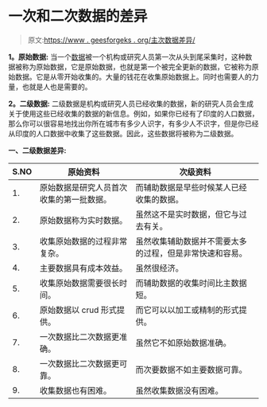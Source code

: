 # 一次和二次数据的差异

> 原文:[https://www . geesforgeks . org/主次数据差异/](https://www.geeksforgeeks.org/difference-between-primary-and-secondary-data/)

**1。原始数据:**
当一个[数据](https://www.geeksforgeeks.org/what-is-data/)被一个机构或研究人员第一次从头到尾采集时，这种数据被称为原始数据，它是原始数据，也就是第一个被完全更新的数据，它被称为原始数据。它是从零开始收集的。大量的钱花在收集原始数据上。同时也需要人的力量，也就是人也是需要的。

**2。二级数据:**
二级数据是机构或研究人员已经收集的数据，新的研究人员会生成关于使用这些已经收集的数据的新信息。例如，如果你已经有了印度的人口数据，那么你可以很容易地找出你所在城市有多少人识字，有多少人不识字，但是你已经从印度的人口数据中收集了这些数据。因此，这些数据将被称为二级数据。

**一、二级数据差异:**

<center>

| S.NO | 原始资料 | 次级资料 |
| --- | --- | --- |
| 1. | 原始数据是研究人员首次收集的第一批数据。 | 而辅助数据是早些时候某人已经收集的数据。 |
| 2. | 原始数据称为实时数据。 | 虽然这不是实时数据，但它与过去有关。 |
| 3. | 收集原始数据的过程非常复杂。 | 虽然收集辅助数据并不需要太多的过程，但是非常快速和容易。 |
| 4. | 主要数据具有成本效益。 | 虽然很经济。 |
| 5. | 收集原始数据需要很长时间。 | 而辅助数据的收集时间比主数据短。 |
| 6. | 原始数据以 crud 形式提供。 | 而它可以以加工或精制的形式提供。 |
| 7. | 一次数据比二次数据更准确。 | 虽然它不如原始数据准确。 |
| 8. | 一次数据比二次数据更可靠。 | 而次要数据不如主要数据可靠。 |
| 9. | 收集数据也有困难。 | 虽然收集数据没有困难。 |

</center>